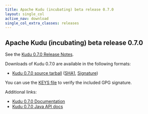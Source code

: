 ```yaml
---
title: Apache Kudu (incubating) beta release 0.7.0
layout: single_col
active_nav: download
single_col_extra_classes: releases
---
```


<!--

Licensed to the Apache Software Foundation (ASF) under one
or more contributor license agreements.  See the NOTICE file
distributed with this work for additional information
regarding copyright ownership.  The ASF licenses this file
to you under the Apache License, Version 2.0 (the
"License"); you may not use this file except in compliance
with the License.  You may obtain a copy of the License at

  http://www.apache.org/licenses/LICENSE-2.0

Unless required by applicable law or agreed to in writing,
software distributed under the License is distributed on an
"AS IS" BASIS, WITHOUT WARRANTIES OR CONDITIONS OF ANY
KIND, either express or implied.  See the License for the
specific language governing permissions and limitations
under the License.

-->

## Apache Kudu (incubating) beta release 0.7.0

See the [Kudu 0.7.0 Release Notes](docs/release_notes.html).

Downloads of Kudu 0.7.0 are available in the following formats:

* [Kudu 0.7.0 source tarball](https://archive.apache.org/dist/kudu/0.7.0/apache-kudu-0.7.0.tar.gz)
  ([SHA1](https://archive.apache.org/dist/kudu/0.7.0/apache-kudu-0.7.0.tar.gz.sha),
  [Signature](https://archive.apache.org/dist/kudu/0.7.0/apache-kudu-0.7.0.tar.gz.asc))

You can use the [KEYS file](https://archive.apache.org/dist/incubator/kudu/KEYS) to verify the included GPG signature.

Additional links:

* [Kudu 0.7.0 Documentation](docs/)
* [Kudu 0.7.0 Java API docs](apidocs/)
